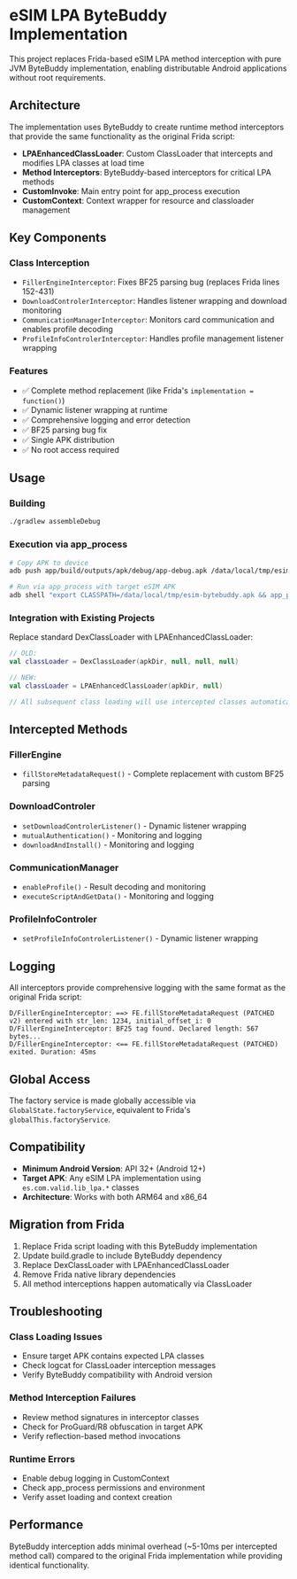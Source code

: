 # eSIM LPA ByteBuddy Implementation

This project replaces Frida-based eSIM LPA method interception with pure JVM ByteBuddy implementation, enabling distributable Android applications without root requirements.

## Architecture

The implementation uses ByteBuddy to create runtime method interceptors that provide the same functionality as the original Frida script:

- **LPAEnhancedClassLoader**: Custom ClassLoader that intercepts and modifies LPA classes at load time
- **Method Interceptors**: ByteBuddy-based interceptors for critical LPA methods
- **CustomInvoke**: Main entry point for app_process execution
- **CustomContext**: Context wrapper for resource and classloader management

## Key Components

### Class Interception
- `FillerEngineInterceptor`: Fixes BF25 parsing bug (replaces Frida lines 152-431)
- `DownloadControlerInterceptor`: Handles listener wrapping and download monitoring
- `CommunicationManagerInterceptor`: Monitors card communication and enables profile decoding
- `ProfileInfoControlerInterceptor`: Handles profile management listener wrapping

### Features
- ✅ Complete method replacement (like Frida's `implementation = function()`)
- ✅ Dynamic listener wrapping at runtime
- ✅ Comprehensive logging and error detection
- ✅ BF25 parsing bug fix
- ✅ Single APK distribution
- ✅ No root access required

## Usage

### Building
```bash
./gradlew assembleDebug
```

### Execution via app_process
```bash
# Copy APK to device
adb push app/build/outputs/apk/debug/app-debug.apk /data/local/tmp/esim-bytebuddy.apk

# Run via app_process with target eSIM APK
adb shell "export CLASSPATH=/data/local/tmp/esim-bytebuddy.apk && app_process /system/bin com.penumbraos.esim.CustomInvoke /path/to/target/esim.apk"
```

### Integration with Existing Projects
Replace standard DexClassLoader with LPAEnhancedClassLoader:

```kotlin
// OLD:
val classLoader = DexClassLoader(apkDir, null, null, null)

// NEW:
val classLoader = LPAEnhancedClassLoader(apkDir, null)

// All subsequent class loading will use intercepted classes automatically
```

## Intercepted Methods

### FillerEngine
- `fillStoreMetadataRequest()` - Complete replacement with custom BF25 parsing

### DownloadControler  
- `setDownloadControlerListener()` - Dynamic listener wrapping
- `mutualAuthentication()` - Monitoring and logging
- `downloadAndInstall()` - Monitoring and logging

### CommunicationManager
- `enableProfile()` - Result decoding and monitoring
- `executeScriptAndGetData()` - Monitoring and logging

### ProfileInfoControler
- `setProfileInfoControlerListener()` - Dynamic listener wrapping

## Logging

All interceptors provide comprehensive logging with the same format as the original Frida script:

```
D/FillerEngineInterceptor: ==> FE.fillStoreMetadataRequest (PATCHED v2) entered with str_len: 1234, initial_offset_i: 0
D/FillerEngineInterceptor: BF25 tag found. Declared length: 567 bytes...
D/FillerEngineInterceptor: <== FE.fillStoreMetadataRequest (PATCHED) exited. Duration: 45ms
```

## Global Access

The factory service is made globally accessible via `GlobalState.factoryService`, equivalent to Frida's `globalThis.factoryService`.

## Compatibility

- **Minimum Android Version**: API 32+ (Android 12+)
- **Target APK**: Any eSIM LPA implementation using `es.com.valid.lib_lpa.*` classes
- **Architecture**: Works with both ARM64 and x86_64

## Migration from Frida

1. Replace Frida script loading with this ByteBuddy implementation
2. Update build.gradle to include ByteBuddy dependency
3. Replace DexClassLoader with LPAEnhancedClassLoader
4. Remove Frida native library dependencies
5. All method interceptions happen automatically via ClassLoader

## Troubleshooting

### Class Loading Issues
- Ensure target APK contains expected LPA classes
- Check logcat for ClassLoader interception messages
- Verify ByteBuddy compatibility with Android version

### Method Interception Failures
- Review method signatures in interceptor classes
- Check for ProGuard/R8 obfuscation in target APK
- Verify reflection-based method invocations

### Runtime Errors
- Enable debug logging in CustomContext
- Check app_process permissions and environment
- Verify asset loading and context creation

## Performance

ByteBuddy interception adds minimal overhead (~5-10ms per intercepted method call) compared to the original Frida implementation while providing identical functionality.